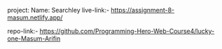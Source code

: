 project: Name: Searchley 
live-link:- https://assignment-8-masum.netlify.app/

repo-link:- https://github.com/Programming-Hero-Web-Course4/lucky-one-Masum-Arifin